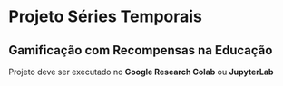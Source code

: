 # Projeto Séries Temporais
## Gamificação com Recompensas na Educação

Projeto deve ser executado no **Google Research Colab** ou **JupyterLab**
